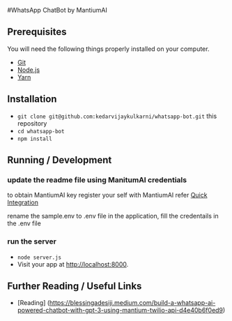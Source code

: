 #WhatsApp ChatBot by MantiumAI

## Prerequisites

You will need the following things properly installed on your computer.

- [Git](https://git-scm.com/)
- [Node.js](https://nodejs.org/)
- [Yarn](https://yarnpkg.com/)

## Installation

- `git clone git@github.com:kedarvijaykulkarni/whatsapp-bot.git` this repository
- `cd whatsapp-bot`
- `npm install`

## Running / Development

### update the readme file using ManitumAI credentials

to obtain MantiumAI key register your self with  MantiumAI refer [Quick Integration](https://developer.mantiumai.com/docs/quick-integration)

rename the sample.env to .env file in the application, fill the credentails in the .env file

### run the server

- `node server.js`
- Visit your app at [http://localhost:8000](http://localhost:8000).

## Further Reading / Useful Links
- [Reading] (https://blessingadesiji.medium.com/build-a-whatsapp-ai-powered-chatbot-with-gpt-3-using-mantium-twilio-api-d4e40b6f0ed9)

